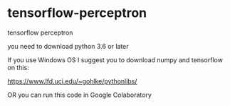 # tensorflow-perceptron
tensorflow perceptron

you need to download python 3.6 or later

If you use Windows OS I suggest you to download numpy and tensorflow on this:

https://www.lfd.uci.edu/~gohlke/pythonlibs/

OR you can run this code in Google Colaboratory

